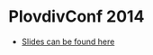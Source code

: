 # PlovdivConf 2014

* [Slides can be found here](http://slides.com/hackbulgaria/deck-42/fullscreen)
